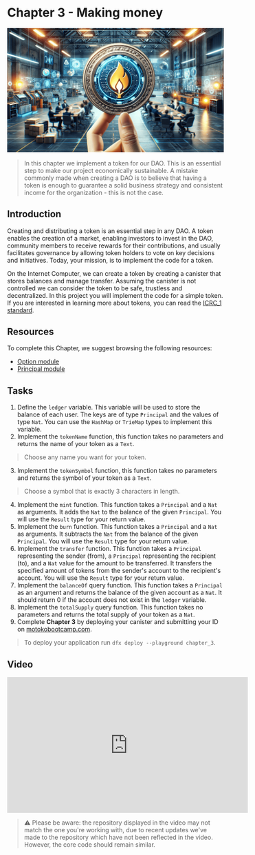# Chapter 3 - Making money

<img src="./assets/cover_3.png">

> In this chapter we implement a token for our DAO. This is an essential step to make our project economically sustainable. A mistake commonly made when creating a DAO is to believe that having a token is enough to guarantee a solid business strategy and consistent income for the organization - this is not the case.

## Introduction

Creating and distributing a token is an essential step in any DAO. A token enables the creation of a market, enabling investors to invest in the DAO, community members to receive rewards for their contributions, and usually facilitates governance by allowing token holders to vote on key decisions and initiatives. Today, your mission, is to implement the code for a token.

On the Internet Computer, we can create a token by creating a canister that stores balances and manage transfer. Assuming the canister is not controlled we can consider the token to be safe, trustless and decentralized. In this project you will implement the code for a simple token. If you are interested in learning more about tokens, you can read the [ICRC_1 standard](https://internetcomputer.org/docs/current/developer-docs/integrations/icrc-1).

## Resources

To complete this Chapter, we suggest browsing the following resources:

<ul>
  <li><a href="https://internetcomputer.org/docs/current/motoko/main/base/Option" target="_blank">Option module </a></li>
  <li><a href="https://internetcomputer.org/docs/current/motoko/main/base/Principal" target="_blank">Principal module </a></li>
</ul>

## Tasks

1. Define the `ledger` variable. This variable will be used to store the balance of each user. The keys are of type `Principal` and the values of type `Nat`. You can use the `HashMap` or `TrieMap` types to implement this variable.
2. Implement the `tokenName` function, this function takes no parameters and returns the name of your token as a `Text`.

> Choose any name you want for your token.

3. Implement the `tokenSymbol` function, this function takes no parameters and returns the symbol of your token as a `Text`.

> Choose a symbol that is exactly 3 characters in length.

4. Implement the `mint` function. This function takes a `Principal` and a `Nat` as arguments. It adds the `Nat` to the balance of the given `Principal`. You will use the `Result` type for your return value.
5. Implement the `burn` function. This function takes a `Principal` and a `Nat` as arguments. It subtracts the `Nat` from the balance of the given `Principal`. You will use the `Result` type for your return value.
6. Implement the `transfer` function. This function takes a `Principal` representing the sender (from), a `Principal` representing the recipient (to), and a `Nat` value for the amount to be transferred. It transfers the specified amount of tokens from the sender's account to the recipient's account. You will use the `Result` type for your return value.
7. Implement the `balanceOf` query function. This function takes a `Principal` as an argument and returns the balance of the given account as a `Nat`. It should return 0 if the account does not exist in the `ledger` variable.
8. Implement the `totalSupply` query function. This function takes no parameters and returns the total supply of your token as a `Nat`.
9. Complete **Chapter 3** by deploying your canister and submitting your ID on [motokobootcamp.com](https://www.motokobootcamp.com/).

> To deploy your application run `dfx deploy --playground chapter_3`.

## Video

<iframe width="560" height="315" src="https://www.youtube.com/embed/dX3c5-YcNi4?si=dc8Le4njcr_wULds" title="YouTube video player" frameborder="0" allow="accelerometer; autoplay; clipboard-write; encrypted-media; gyroscope; picture-in-picture; web-share" allowfullscreen="" style="display: block; margin-left: auto; margin-right: auto;"></iframe>

> ⚠️ Please be aware: the repository displayed in the video may not match the one you're working with, due to recent updates we've made to the repository which have not been reflected in the video. However, the core code should remain similar.
